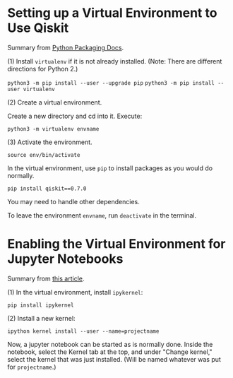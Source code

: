 # Setting up a Virtual Environment to Use Qiskit

Summary from [Python Packaging Docs](https://packaging.python.org/guides/installing-using-pip-and-virtualenv/).

(1) Install `virtualenv` if it is not already installed. (Note: There are different directions for Python 2.)

`python3 -m pip install --user --upgrade pip`
`python3 -m pip install --user virtualenv`

(2) Create a virtual environment.

Create a new directory and cd into it. Execute:

```python3 -m virtualenv envname```

(3) Activate the environment.

`source env/bin/activate`

In the virtual environment, use `pip` to install packages as you would do normally.

`pip install qiskit==0.7.0`

You may need to handle other dependencies.

To leave the environment `envname`, run `deactivate` in the terminal.

# Enabling the Virtual Environment for Jupyter Notebooks

Summary from [this article](https://anbasile.github.io/programming/2017/06/25/jupyter-venv/).

(1) In the virtual environment, install `ipykernel`:

`pip install ipykernel`

(2) Install a new kernel:

`ipython kernel install --user --name=projectname`

Now, a jupyter notebook can be started as is normally done. Inside the notebook, select the Kernel tab at the top, and under "Change kernel," select the kernel that was just installed. (Will be named whatever was put for `projectname`.)


